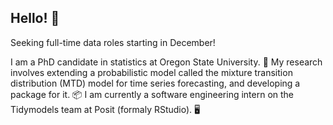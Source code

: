 ## Hello! 👋

Seeking full-time data roles starting in December!

I am a PhD candidate in statistics at Oregon State University. 🦫 My research involves extending a probabilistic model called the mixture transition distribution (MTD) model for time series forecasting, and developing a package for it. 📦 I am currently a software engineering intern on the Tidymodels team at Posit (formaly RStudio). 🖥️



